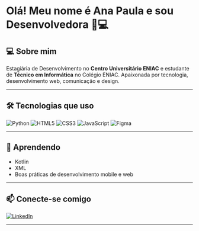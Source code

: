 # Olá! Meu nome é Ana Paula e sou Desenvolvedora 🚀💻

## 💻 Sobre mim
Estagiária de Desenvolvimento no **Centro Universitário ENIAC** e estudante de **Técnico em Informática** no Colégio ENIAC. Apaixonada por tecnologia, desenvolvimento web, comunicação e design.

---
## 🛠 Tecnologias que uso
![Python](https://img.shields.io/badge/-Python-3776AB?style=flat&logo=python&logoColor=white)
![HTML5](https://img.shields.io/badge/-HTML5-E34F26?style=flat&logo=html5&logoColor=white)
![CSS3](https://img.shields.io/badge/-CSS3-1572B6?style=flat&logo=css3&logoColor=white)
![JavaScript](https://img.shields.io/badge/-JavaScript-F7DF1E?style=flat&logo=javascript&logoColor=black)
![Figma](https://img.shields.io/badge/-Figma-F24E1E?style=flat&logo=figma&logoColor=white)

---

## 🌱 Aprendendo
- Kotlin  
- XML  
- Boas práticas de desenvolvimento mobile e web

---

## 📫 Conecte-se comigo
[![LinkedIn](https://img.shields.io/badge/-LinkedIn-0A66C2?style=flat&logo=linkedin&logoColor=white)](https://www.linkedin.com/in/ana-paula-melo-b9034125b/)


---
